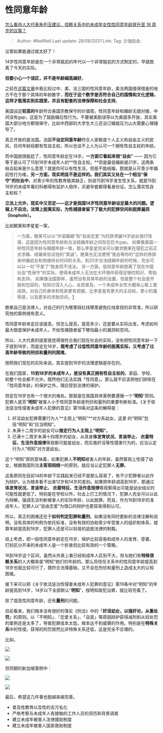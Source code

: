 # 性同意年龄
[怎么看待人大代表朱列玉建议，信赖关系中的未成年女性性同意年龄提升至 18 周岁的议案？](https://www.zhihu.com/question/394349548/answer/1248032873)

> Author: #NellNell
> Last update: *28/08/2021*
> Link:
> Tag:
> 沙海拾金:

议案如果能通过就太好了！

14岁性同意年龄是在一个非常尴尬的年代以一个非常尴尬的方式制定的，早就脱离了今天的实际。

**但要小心一个误区，并不是年龄越高越好**。

之前在[这篇文章](https://zhuanlan.zhihu.com/p/129142859)中我比较过中、美、法三国的性同意年龄，美法两国值得借鉴的地方不在于那个具体的年龄数字，**而在于这个数字是否符合自己的国情和文化逻辑，这样才能落实到实践里，并且有配套的法律保障和社会支持**。

美国设定**较高的**年龄符合美国宗教保守的价值观，性同意年龄和婚龄无缝对接，中间没有gap，这是为了鼓励婚后性行为。不要被美剧误导以为美国多开放，其实美国大部分地方都很保守，比如中西部的大学生大三还没订婚就压力山大需要心理辅导了。

真正开放的是法国。法国**不设定同意年龄**符合人家极度个人主义和自由主义的民风，任何年龄段都有性自主权，所以也谈不上人为认可一个拥有性自主权的年龄。

而中国就很尴尬了，性同意年龄定在14岁。**一方面它看起来很“自由”** —— 因为它等于是认可了15到18岁未成年人的**性自主权。**但是最低婚龄是21岁。这两条结合起来是什么意思？就是你可以有性生活，但是不能结婚，那就是认可青少年婚前性行为喽。**另一方面，现实明显不是这样的。我们其实又处在一个相当“保守”的社会中**，对青少年的性教育极其缺乏，别说15到18岁发生性关系，就是15到18岁的未成年看妇科都得有监护人陪伴，买避孕套都得看身份证。怎么落实性自主权权？

**立法上允许，现实中又否定——这才是我国14岁性同意年龄设定最大的问题。逻辑上不自洽，法理上脱离实际，为性捕猎者留下了极大的犯罪空间和脱罪漏洞（loophole）。**

比如鲍某和李星星一案，

> 一方面，鲍某可以以“许诺婚姻”和“自由恋爱”为托辞诱骗14岁幼女施行性侵，这是因为性同意年龄和合法结婚年龄之间存在巨大gap。
> 如果像美国一样性同意年龄与婚姻年龄一致，那么李星星完全可以要求鲍某在侵犯之前正式求婚、结婚来验证他的“真诚”。鲍某也无法使用“我会等你的”这样的修辞来哄骗幼女和他维持长时间的关系，到20岁合法结婚年龄的时候，完全可以以一句“不爱了”脱身而不违法。
> 另一方面，低同意年龄脱离了现在中国社会“性保守”的实际，使得未成年人无法在大环境中获得足够的知识、帮助和支持。
> 如果像法国那样，虽然没有具体年龄的设置，但是整个社会是开放和包容的，性知识深入人心，全民普及，一个未成年女性大概率心智上更成熟，对自己的身体和性欲更有把握，比李星星有更大的主动权，更小的羞辱感，以及更多的求助空间。[1](#ref_1)

鲍某自己是法律人，对自己的行为哪里踩红线哪里避免红线拿捏的非常准，所以研究他的案例很有意义。

性同意年龄肯定应该提高，但怎么提高，提高多少，还是要从实际出发，考虑如何最大限度保护未成年人，不给性捕猎者留下哪怕最小的漏洞和空间。

所以，人大代表的提案我觉得很符合我们现在社会的实际，没有把性同意年龄一下子提到18岁，而是定在16岁，**既考虑了过低性同意年龄的脱离实际，又考虑了过高年龄导致的刑侦和量刑的困难**。

按照我们现在的实际来说，其实提到18岁的法理逻辑是存在的。

在我们国家，**15到18岁的未成年人，是没有真正拥有性自主权的**。家庭、学校、和整个社会都不允许。既然他们无法实践「性同意」，那么就不应该把他们排除在「性同意年龄」的保护之外，理应受到法律的保护。

但定在18岁也有一个很大的难处。那就是在我国具体案例要遵循一个“**明知**”原则。犯罪人是否“**明知**”被害人小于性同意年龄是刑侦和量刑的重要判断标准。《关于依法惩治性侵害未成年人犯罪的意见》第19条对这条的解释是：

1.  奸淫幼女犯罪需要行为人**主观上“明知”**对方系幼女，这里 的“明知”包括“明知”和“应当明知”。
2.  未满十二周岁的幼女可以**推定行为人主观上“明知”**。
3.  已满十二周岁未满十四周岁的幼女，从其身**体发育状况、言谈举止、 衣着特征、生活作息规律**等观察可能是幼女，而实施奸淫等性侵害行为的，应当认定行为人“明知”对方是幼女。

这个“明知”原则意味着，如果犯罪人**不明知**被害人的年龄，虽然客观上性侵了幼女，根据我国刑法**主客观相统一**的原则，就应当认定犯罪人**无罪**。

这条原则在目前14的年龄下实践起来已经不是那么容易了，有不少犯罪者以此作为辩护，认为根本看不出来12岁和14岁的差别。如果把年龄调高到18岁，那通过**体发育状况、言谈举止、 衣着特征、生活作息规律**等观察得出可能是幼女结论的可能性就更低了。特别是在学校以外，社会上打工的情况下，犯罪人完全可以以此为辩解，强调无法判断被害人的实际年龄，以此脱罪。而且，作为16到18岁的准成年人，犯罪人以“自由恋爱”为借口的辩护也更容易得到认可。

所以，真正的困难还在于**如何判定犯罪和量刑**。如果没有同时更新的法律注解和说明，没有具体的判例为依托标准，没有有效的协助青少年受害人的组织和体系，就算年龄提高到18岁，犯罪人还是可以轻易的逃脱法律的制裁。

综上考虑，把一般性同意年龄定在16岁、保护比较容易和成年人的发育、穿着、打扮区分开来的未成年人是一个折衷但比较有效的一个策略。

16到18岁这个区间，虽然从外表上看已经和成年人区别不大，但与她们有**特殊信赖关系**的人大概率是“明知”她们的年龄的。那么将信任关系中的性同意年龄提高到18岁也就比较可行了，既符合法理基础，又不会在刑侦和量刑上造成太大的认知困难。

接下来可以把《关于依法惩治性侵害未成年人犯罪的意见》第19条中对“明知”的年龄提高到14岁，14岁以下全部默认“**明知**”，按明知故犯治罪，就比较完备了。

除了提高性同意年龄，还有**量刑**的问题。

目前看来，我们根本没有很好的落实《刑法》中的「**奸淫幼女，以强奸论，从重处罚**」的原则。以「不明知」、「恋爱关系」、「自首」等原因辩护获得减刑和从轻处罚的案例还是太多了，导致犯罪成本太低，根本达不到威慑的作用。特别是在**特殊关系**中的性侵，获得的刑罚居然比非特殊关系还低，这是完全不合理的。

比如，

![](https://pic1.zhimg.com/50/v2-6aa440a3e0fdd18b1cd41f7fad278d3d_720w.jpg?source=c8b7c179)

![](https://pic1.zhimg.com/80/v2-6aa440a3e0fdd18b1cd41f7fad278d3d_720w.jpg?source=c8b7c179)

但同期的新加坡案例中：

![](https://pic3.zhimg.com/50/v2-edcd1c4f3db9dceda1893c352d88ce15_720w.jpg?source=c8b7c179)

![](https://pic3.zhimg.com/80/v2-edcd1c4f3db9dceda1893c352d88ce15_720w.jpg?source=c8b7c179)

最后，希望这几件事也能越来越完善。

-   普及性教育以及性的去污名化
-   严格考察与未成年人有接触的工作人员的资历和背景调查
-   建立未成年被害人法律援助制度
-   建立未成年被害人国家救助制度
